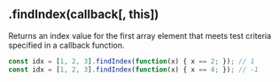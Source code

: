 ## .findIndex(callback[, this])

Returns an index value for the first array element that meets test criteria specified in a callback function.

```js
const idx = [1, 2, 3].findIndex(function(x) { x == 2; }); // 1
const idx = [1, 2, 3].findIndex(function(x) { x == 4; }); // -1
```
